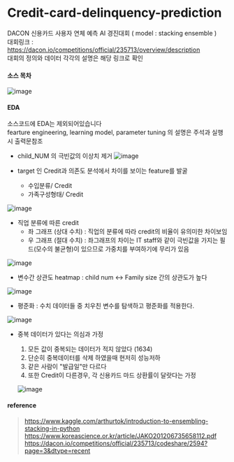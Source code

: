# Credit-card-delinquency-prediction
DACON 신용카드 사용자 연체 예측 AI 경진대회 ( model : stacking ensemble )  
대회링크 : https://dacon.io/competitions/official/235713/overview/description  
대회의 정의와 데이터 각각의 설명은 해당 링크로 확인 

#### 소스 목차
![image](https://user-images.githubusercontent.com/81247213/147642773-ae0249ae-7f89-41b3-b67b-6867a52e0539.png)

####  EDA
소스코드에 EDA는 제외되어있습니다  
fearture engineering, learning model, parameter tuning 의 설명은 주석과 실행시 출력문참조

  - child_NUM 의 극빈값의 이상치 제거
  ![image](https://user-images.githubusercontent.com/81247213/147640762-f443b0e6-8723-4489-b78c-ff5dde2b1651.png)
  
  - target 인 Credit과 의존도 분석에서 차이를 보이는 feature를 발굴
    - 수입분류/ Credit
    - 가족구성형태/ Credit
    
   ![image](https://user-images.githubusercontent.com/81247213/147640908-c3bd083a-15f6-4417-b855-c05c53d7a5e3.png)
  
  - 직업 분류에 따른 credit
    - 좌 그래프 (상대 수치) : 직업의 분류에 따라 credit의 비율이 유의미한 차이보임
    - 우 그래프 (절대 수치) : 좌그래프의 차이는 IT staff와 같이 극빈값을 가지는 필드(모수의 불균형)이 있으므로 가중치를 부여하기에 무리가 있음
  
  ![image](https://user-images.githubusercontent.com/81247213/147641372-a2ca1000-106d-487c-b4d1-a92d77276600.png)

  - 변수간 상관도 heatmap : child num <-> Family size 간의 상관도가 높다
  
  ![image](https://user-images.githubusercontent.com/81247213/147641472-0b8653c7-616b-498d-ba9e-20ce3b1d89e4.png)

  - 평준화 : 수치 데이터들 중 치우친 변수를 탐색하고 평준화를 적용한다.
  
   ![image](https://user-images.githubusercontent.com/81247213/147641645-41e84de0-1848-42a1-afc4-0c3078195365.png)

  - 중복 데이터가 있다는 의심과 가정
    1. 모든 값이 중복되는 데이터가 적지 않았다 (1634)
    2. 단순히 중복데이터를 삭제 하였을때 현저히 성능저하
    3. 같은 사람이 "발급일"만 다르다
    4. 또한 Credit이 다른경우, 각 신용카드 마드 상환률이 달랏다는 가정
    
    ![image](https://user-images.githubusercontent.com/81247213/147641898-432de69c-c9b9-4fdf-b523-2b83a7a3b727.png)

#### reference
> https://www.kaggle.com/arthurtok/introduction-to-ensembling-stacking-in-python
> https://www.koreascience.or.kr/article/JAKO201206735658112.pdf
> https://dacon.io/competitions/official/235713/codeshare/2594?page=3&dtype=recent

